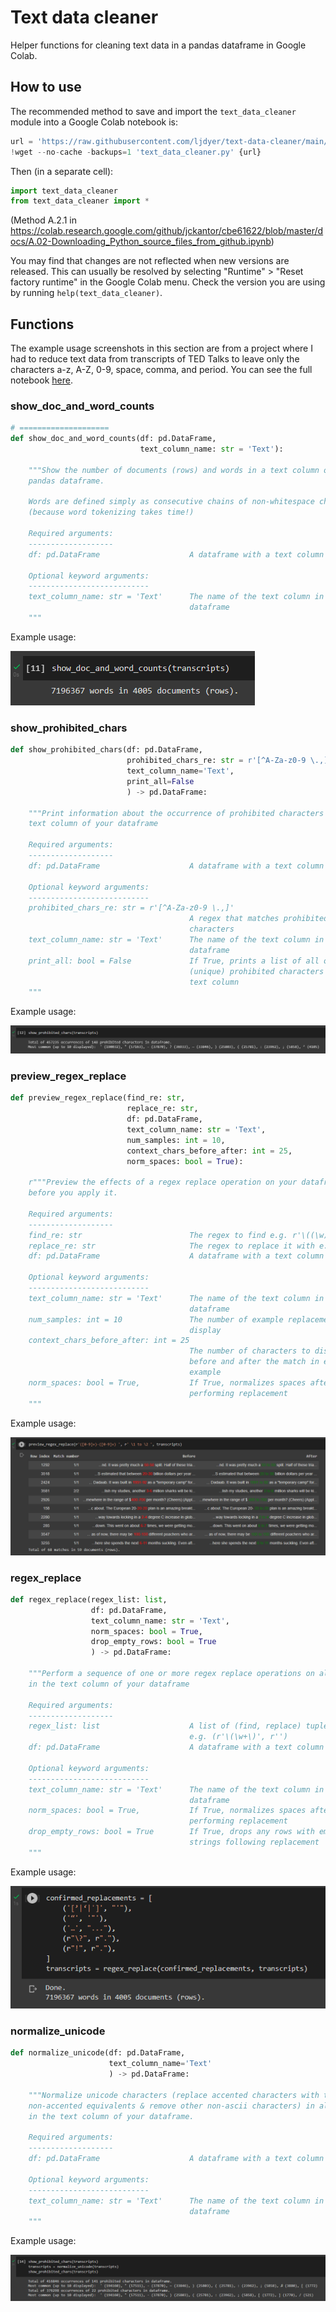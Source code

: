 # Text data cleaner

Helper functions for cleaning text data in a pandas dataframe in Google Colab.

## How to use

The recommended method to save and import the `text_data_cleaner` module into a Google Colab notebook is:

```python
url = 'https://raw.githubusercontent.com/ljdyer/text-data-cleaner/main/text_data_cleaner.py'
!wget --no-cache -backups=1 'text_data_cleaner.py' {url}
```

Then (in a separate cell):

```python
import text_data_cleaner
from text_data_cleaner import *
```

(Method A.2.1 in https://colab.research.google.com/github/jckantor/cbe61622/blob/master/docs/A.02-Downloading_Python_source_files_from_github.ipynb)

You may find that changes are not reflected when new versions are released. This can usually be resolved by selecting "Runtime" > "Reset factory runtime" in the Google Colab menu. Check the version you are using by running `help(text_data_cleaner)`.

## Functions

The example usage screenshots in this section are from a project where I had to reduce text data from transcripts of TED Talks to leave only the characters a-z, A-Z, 0-9, space, comma, and period. You can see the full notebook [here](clean_ted_talks.ipynb).

### show_doc_and_word_counts

```python
# ====================
def show_doc_and_word_counts(df: pd.DataFrame,
                             text_column_name: str = 'Text'):

    """Show the number of documents (rows) and words in a text column of a
    pandas dataframe.

    Words are defined simply as consecutive chains of non-whitespace characters
    (because word tokenizing takes time!)

    Required arguments:
    -------------------
    df: pd.DataFrame                    A dataframe with a text column

    Optional keyword arguments:
    ---------------------------
    text_column_name: str = 'Text'      The name of the text column in the
                                        dataframe
    """
```

Example usage: 

<img src="readme-img/show_word_and_doc_counts.PNG"></img>

### show_prohibited_chars

```python
def show_prohibited_chars(df: pd.DataFrame,
                          prohibited_chars_re: str = r'[^A-Za-z0-9 \.,]',
                          text_column_name='Text',
                          print_all=False
                          ) -> pd.DataFrame:

    """Print information about the occurrence of prohibited characters in the
    text column of your dataframe

    Required arguments:
    -------------------
    df: pd.DataFrame                    A dataframe with a text column

    Optional keyword arguments:
    ---------------------------
    prohibited_chars_re: str = r'[^A-Za-z0-9 \.,]'
                                        A regex that matches prohibited
                                        characters
    text_column_name: str = 'Text'      The name of the text column in the
                                        dataframe
    print_all: bool = False             If True, prints a list of all of the
                                        (unique) prohibited characters in the
                                        text column
    """
```

Example usage: 

<img src="readme-img/show_prohibited_chars.PNG"></img>

### preview_regex_replace

```python
def preview_regex_replace(find_re: str,
                          replace_re: str,
                          df: pd.DataFrame,
                          text_column_name: str = 'Text',
                          num_samples: int = 10,
                          context_chars_before_after: int = 25,
                          norm_spaces: bool = True):

    r"""Preview the effects of a regex replace operation on your dataframe
    before you apply it.

    Required arguments:
    -------------------
    find_re: str                        The regex to find e.g. r'\((\w)\)'
    replace_re: str                     The regex to replace it with e.g. r'\1'
    df: pd.DataFrame                    A dataframe with a text column

    Optional keyword arguments:
    ---------------------------
    text_column_name: str = 'Text'      The name of the text column in the
                                        dataframe
    num_samples: int = 10               The number of example replacements to
                                        display
    context_chars_before_after: int = 25
                                        The number of characters to display
                                        before and after the match in each
                                        example
    norm_spaces: bool = True,           If True, normalizes spaces after
                                        performing replacement
    """
```

Example usage:

<img src="readme-img/preview_regex_replace.PNG"></img>

### regex_replace

```python
def regex_replace(regex_list: list,
                  df: pd.DataFrame,
                  text_column_name: str = 'Text',
                  norm_spaces: bool = True,
                  drop_empty_rows: bool = True
                  ) -> pd.DataFrame:

    """Perform a sequence of one or more regex replace operations on all cells
    in the text column of your dataframe

    Required arguments:
    -------------------
    regex_list: list                    A list of (find, replace) tuples
                                        e.g. (r'\(\w+\)', r'')
    df: pd.DataFrame                    A dataframe with a text column

    Optional keyword arguments:
    ---------------------------
    text_column_name: str = 'Text'      The name of the text column in the
                                        dataframe
    norm_spaces: bool = True,           If True, normalizes spaces after
                                        performing replacement
    drop_empty_rows: bool = True        If True, drops any rows with empty
                                        strings following replacement
    """
```

Example usage:

<img src="readme-img/regex_replace.PNG"></img>

### normalize_unicode

```python
def normalize_unicode(df: pd.DataFrame,
                      text_column_name='Text'
                      ) -> pd.DataFrame:

    """Normalize unicode characters (replace accented characters with their
    non-accented equivalents & remove other non-ascii characters) in all cells
    in the text column of your dataframe.

    Required arguments:
    -------------------
    df: pd.DataFrame                    A dataframe with a text column

    Optional keyword arguments:
    ---------------------------
    text_column_name: str = 'Text'      The name of the text column in the
                                        dataframe
    """
```

Example usage:

<img src="readme-img/normalize_unicode.PNG"></img>
